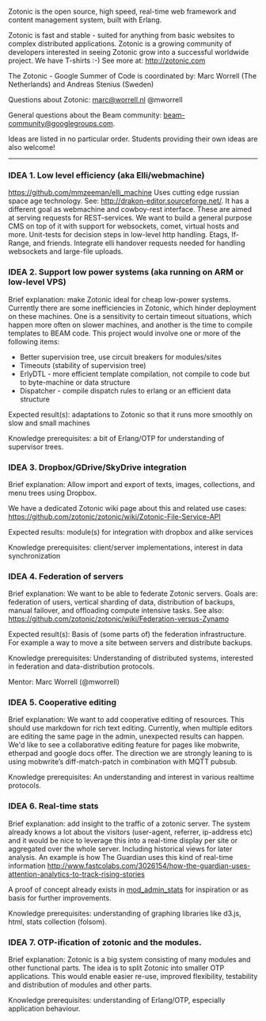 Zotonic is the open source, high speed, real-time web framework  and content management system, built with Erlang. 

Zotonic is fast and stable - suited for anything from basic websites to complex distributed applications. Zotonic is a growing community of developers interested in seeing Zotonic grow into a successful worldwide project. We have T-shirts :-) See more at: http://zotonic.com

The Zotonic - Google Summer of Code is coordinated by: Marc Worrell (The Netherlands) and Andreas Stenius (Sweden)

Questions about Zotonic:  marc@worrell.nl @mworrell

General questions about the Beam community: beam-community@googlegroups.com.

Ideas are listed in no particular order. Students providing their own ideas are also welcome!

***


### IDEA 1. Low level efficiency (aka Elli/webmachine)
https://github.com/mmzeeman/elli_machine Uses cutting edge russian space age technology. See: http://drakon-editor.sourceforge.net/. It has a different goal as webmachine and cowboy-rest interface. These are aimed at serving requests for REST-services. We want to build a general purpose CMS on top of it with support for websockets, comet, virtual hosts and more.
Unit-tests for decision steps in low-level http handling. Etags, If-Range, and friends.
Integrate elli handover requests needed for handling websockets and large-file uploads.


### IDEA 2. Support low power systems (aka running on ARM or low-level VPS)
Brief explanation: make Zotonic ideal for cheap low-power systems. Currently there are some inefficiencies in Zotonic, which hinder deployment on these machines. One is a sensitivity to certain timeout situations, which happen more often on slower machines, and another is the time to compile templates to BEAM code.
This project would involve one or more of the following items:

 * Better supervision tree, use circuit breakers for modules/sites
 * Timeouts (stability of supervision tree)
 * ErlyDTL - more efficient template compilation, not compile to code but to byte-machine or data structure
 * Dispatcher - compile dispatch rules to erlang or an efficient data structure

Expected result(s): adaptations to Zotonic so that it runs more smoothly on slow and small machines

Knowledge prerequisites: a bit of Erlang/OTP for understanding of supervisor trees.


### IDEA 3. Dropbox/GDrive/SkyDrive integration
Brief explanation: Allow import and export of texts, images, collections, and menu trees using Dropbox.

We have a dedicated Zotonic wiki page about this and related use cases: https://github.com/zotonic/zotonic/wiki/Zotonic-File-Service-API

Expected results: module(s) for integration with dropbox and alike services

Knowledge prerequisites: client/server implementations, interest in data synchronization


### IDEA 4. Federation of servers
Brief explanation: We want to be able to federate Zotonic servers. Goals are: federation of users, vertical sharding of data, distribution of backups, manual failover, and offloading compute intensive tasks.
See also: https://github.com/zotonic/zotonic/wiki/Federation-versus-Zynamo

Expected result(s): Basis of (some parts of) the federation infrastructure. For example a way to move a site between servers and distribute backups.

Knowledge prerequisites: Understanding of distributed systems, interested in federation and data-distribution protocols.

Mentor: Marc Worrell (@mworrell)


### IDEA 5. Cooperative editing
Brief explanation: We want to add cooperative editing of resources. This should use markdown for rich text editing. Currently, when multiple editors are editing the same page in the admin, unexpected results can happen. We'd like to see a collaborative editing feature for pages like mobwrite, etherpad and google docs offer. The direction we are strongly leaning to is using mobwrite’s diff-match-patch in combination with MQTT pubsub.

Knowledge prerequisites: An understanding and interest in various realtime protocols.


### IDEA 6. Real-time stats
Brief explanation: add insight to the traffic of a zotonic server. The system already knows a lot about the visitors (user-agent, referrer, ip-address etc) and it would be nice to leverage this into a real-time display per site or aggregated over the whole server. Including historical views for later analysis. An example is how The Guardian uses this kind of real-time information http://www.fastcolabs.com/3026154/how-the-guardian-uses-attention-analytics-to-track-rising-stories

A proof of concept already exists in [mod_admin_stats](https://github.com/zotonic/zotonic/tree/master/modules/mod_admin_stats) for inspiration or as basis for further improvements.

Knowledge prerequisites: understanding of graphing libraries like d3.js, html, stats collection (folsom).


### IDEA 7. OTP-ification of zotonic and the modules.
Brief explanation: Zotonic is a big system consisting of many modules and other functional parts. The idea is to split Zotonic into smaller OTP applications. This would enable easier re-use, improved flexibility, testability and distribution of modules and other parts.

Knowledge prerequisites: understanding of Erlang/OTP, especially application behaviour.
